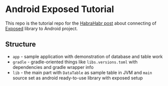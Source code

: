 # Android Exposed Tutorial

This repo is the tutorial repo for the [HabraHabr post](https://habr.com/ru/post/706220/) about connecting of
[Exposed](https://github.com/JetBrains/Exposed) library to Android project.

## Structure

* `app` - sample application with demonstration of database and table work
* `gradle` - gradle-oriented things like `libs.versions.toml` with dependencies and gradle wrapper info
* `lib` - the main part with `DataTable` as sample table in JVM and `main` source set as android ready-to-use
  library with exposed setup
